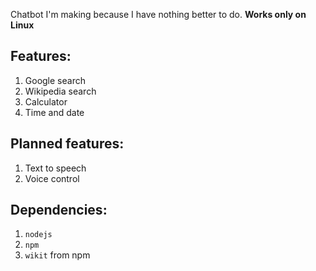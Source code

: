 Chatbot I'm making because I have nothing better to do.
**Works only on Linux**

## Features:
1. Google search
2. Wikipedia search
3. Calculator
4. Time and date

## Planned features:
1. Text to speech
2. Voice control

## Dependencies:
1. ```nodejs```
2. ```npm```
3. ```wikit``` from npm
